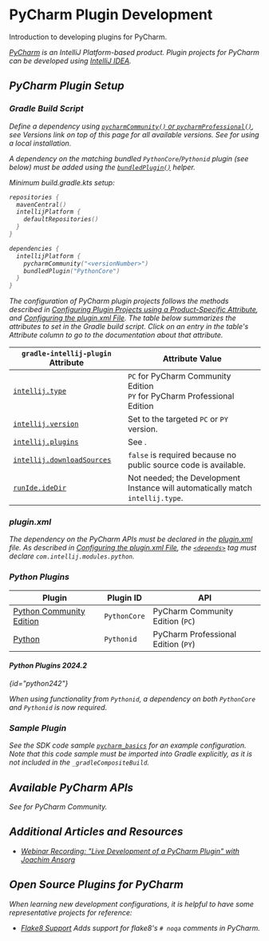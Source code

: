 <!-- Copyright 2000-2025 JetBrains s.r.o. and contributors. Use of this source code is governed by the Apache 2.0 license. -->

# PyCharm Plugin Development

<link-summary>Introduction to developing plugins for PyCharm.</link-summary>

<var name="productID" value="pycharm"/>
<var name="marketplaceProductID" value="pycharm_ce"/>
<include from="snippets.topic" element-id="jetbrainsIDE_TLDR"/>

[PyCharm](https://www.jetbrains.com/pycharm/) is an IntelliJ Platform-based product.
Plugin projects for PyCharm can be developed using [IntelliJ IDEA](idea.md).

## PyCharm Plugin Setup

### Gradle Build Script

<tabs>
<tab title="IntelliJ Platform Gradle Plugin (2.x)">

Define a dependency using [`pycharmCommunity()` or `pycharmProfessional()`](tools_intellij_platform_gradle_plugin_dependencies_extension.md), see _Versions_ link on top of this page for all available versions.
See [](tools_intellij_platform_gradle_plugin.md#dependenciesLocalPlatform) for using a local installation.

A dependency on the matching bundled `PythonCore`/`Pythonid` plugin (see [](#python-plugins) below) must be added using the [`bundledPlugin()`](tools_intellij_platform_gradle_plugin_dependencies_extension.md#plugins) helper.

Minimum <path>build.gradle.kts</path> setup:

```kotlin
repositories {
  mavenCentral()
  intellijPlatform {
    defaultRepositories()
  }
}

dependencies {
  intellijPlatform {
    pycharmCommunity("<versionNumber>")
    bundledPlugin("PythonCore")
  }
}
```

</tab>

<tab title="Gradle IntelliJ Plugin (1.x)">

The configuration of PyCharm plugin projects follows the methods described in [Configuring Plugin Projects using a Product-Specific Attribute](dev_alternate_products.md#using-a-product-specific-attribute), and [Configuring the plugin.xml File](dev_alternate_products.md#configuring-pluginxml).
The table below summarizes the [](tools_gradle_intellij_plugin.md) attributes to set in the Gradle build script.
Click on an entry in the table's *Attribute* column to go to the documentation about that attribute.

| `gradle-intellij-plugin` Attribute                                                               | Attribute Value                                                                |
|--------------------------------------------------------------------------------------------------|--------------------------------------------------------------------------------|
| [`intellij.type`](tools_gradle_intellij_plugin.md#intellij-extension-type)                       | `PC` for PyCharm Community Edition<br/>`PY` for PyCharm Professional Edition   |
| [`intellij.version`](tools_gradle_intellij_plugin.md#intellij-extension-version)                 | Set to the targeted `PC` or `PY` version.                                      |
| [`intellij.plugins`](tools_gradle_intellij_plugin.md#intellij-extension-plugins)                 | See [](#python-plugins).                                                       |
| [`intellij.downloadSources`](tools_gradle_intellij_plugin.md#intellij-extension-downloadsources) | `false` is required because no public source code is available.                |
| [`runIde.ideDir`](tools_gradle_intellij_plugin.md#tasks-runide-idedir)                           | Not needed; the Development Instance will automatically match `intellij.type`. |

</tab>
</tabs>

### plugin.xml

The dependency on the PyCharm APIs must be declared in the <path>[plugin.xml](plugin_configuration_file.md)</path> file.
As described in [Configuring the plugin.xml File](dev_alternate_products.md#configuring-pluginxml), the [`<depends>`](plugin_configuration_file.md#idea-plugin__depends) tag must declare `com.intellij.modules.python`.

### Python Plugins

| Plugin                                                                                         | Plugin ID    | API                                 |
|------------------------------------------------------------------------------------------------|--------------|-------------------------------------|
| [Python Community Edition](https://plugins.jetbrains.com/plugin/7322-python-community-edition) | `PythonCore` | PyCharm Community Edition (`PC`)    |
| [Python](https://plugins.jetbrains.com/plugin/631-python)                                      | `Pythonid`   | PyCharm Professional Edition (`PY`) |

#### Python Plugins 2024.2

{id="python242"}

<primary-label ref="2024.2"/>

When using functionality from `Pythonid`, a dependency on _both_ `PythonCore` and `Pythonid` is now required.

### Sample Plugin

See the SDK code sample [`pycharm_basics`](%gh-sdk-samples-master%/product_specific/pycharm_basics/) for an example configuration.
Note that this code sample must be imported into Gradle explicitly, as it is not included in the `_gradleCompositeBuild`.

## Available PyCharm APIs

See [](intellij_community_plugins_extension_point_list.md) for PyCharm Community.

## Additional Articles and Resources

* [Webinar Recording: "Live Development of a PyCharm Plugin" with Joachim Ansorg](https://blog.jetbrains.com/pycharm/2019/01/webinar-recording-live-development-of-a-pycharm-plugin-with-joachim-ansorg/)

## Open Source Plugins for PyCharm

When learning new development configurations, it is helpful to have some representative projects for reference:

* [Flake8 Support](https://github.com/jansorg/pycharm-flake8) Adds support for flake8's `# noqa` comments in PyCharm.

